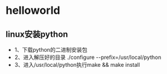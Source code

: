 # helloworld

## linux安装python
- 1、下载python的二进制安装包 
- 2、进入解压好的目录 ./configure --prefix=/usr/local/python 
- 3、进入/usr/local/python执行make && make install
